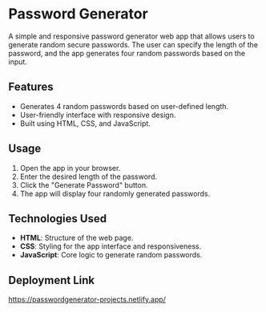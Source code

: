 # Password Generator

A simple and responsive password generator web app that allows users to generate random secure passwords. The user can specify the length of the password, and the app generates four random passwords based on the input.

## Features

- Generates 4 random passwords based on user-defined length.
- User-friendly interface with responsive design.
- Built using HTML, CSS, and JavaScript.

## Usage

1. Open the app in your browser.
2. Enter the desired length of the password.
3. Click the "Generate Password" button.
4. The app will display four randomly generated passwords.

## Technologies Used

- **HTML**: Structure of the web page.
- **CSS**: Styling for the app interface and responsiveness.
- **JavaScript**: Core logic to generate random passwords.

## Deployment Link

https://passwordgenerator-projects.netlify.app/
